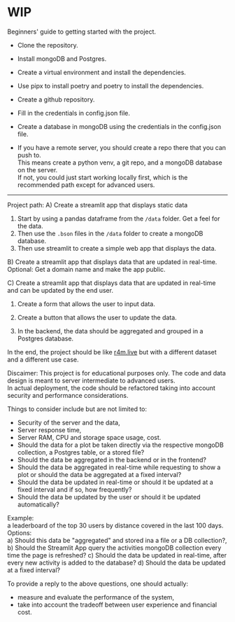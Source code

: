 # WIP

Beginners' guide to getting started with the project.

* Clone the repository.
* Install mongoDB and Postgres.

* Create a virtual environment and install the dependencies.
* Use pipx to install poetry and poetry to install the dependencies.
* Create a github repository.

* Fill in the credentials in config.json file.  
* Create a database in mongoDB using the credentials in the config.json file.  

* If you have a remote server, you should create a repo there that you can push to.  
This means create a python venv, a git repo, and a mongoDB database on the server.  
If not, you could just start working locally first, which is the recommended path except for advanced users.  

--- 
Project path:
A) Create a streamlit app that displays static data
1) Start by using a pandas dataframe from the `/data` folder. Get a feel for the data.
2) Then use the `.bson` files in the `/data` folder to create a mongoDB database.
3) Then use streamlit to create a simple web app that displays the data.

B) Create a streamlit app that displays data that are updated in real-time.
Optional: Get a domain name and make the app public.

C) Create a streamlit app that displays data that are updated in real-time and can be updated by the end user.  
1) Create a form that allows the user to input data.
2) Create a button that allows the user to update the data.

3) In the backend, the data should be aggregated and grouped in a Postgres database.

In the end, the project should be like [r4m.live](https://r4m.live) but with a different dataset and a different use case.

Discaimer: This project is for educational purposes only. The code and data design is meant to server intermediate to advanced users.  
In actual deployment, the code should be refactored taking into account security and performance considerations.   

Things to consider include but are not limited to:
* Security of the server and the data,
* Server response time,
* Server RAM, CPU and storage space usage, cost.
* Should the data for a plot be taken directly via the respective mongoDB collection, a Postgres table, or a stored file?
* Should the data be aggregated in the backend or in the frontend?
* Should the data be aggregated in real-time while requesting to show a plot or should the data be aggregated at a fixed interval?
* Should the data be updated in real-time or should it be updated at a fixed interval and if so, how frequently?
* Should the data be updated by the user or should it be updated automatically?

Example:   
a leaderboard of the top 30 users by distance covered in the last 100 days. Options:  
a) Should this data be "aggregated" and stored ina a file or a DB collection?,
b) Should the Streamlit App query the activities mongoDB collection every time the page is refreshed?
c) Should the data be updated in real-time, after every new activity is added to the database?
d) Should the data be updated at a fixed interval?

To provide a reply to the above questions, one should actually:  
* measure and evaluate the performance of the system,
* take into account the tradeoff between user experience and financial cost.  
